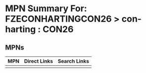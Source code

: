 



# MPN Summary For: FZECONHARTINGCON26 > con-harting : CON26

## MPNs
  

|MPN|Direct Links|Search Links|
| :--- | :--- | :--- |
||||
